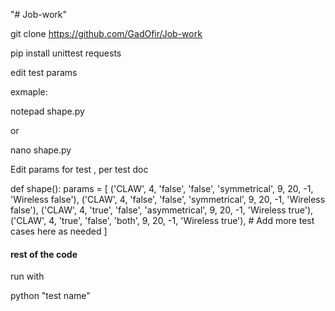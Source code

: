 
"# Job-work" 

git clone https://github.com/GadOfir/Job-work

pip install unittest requests

edit test params  

exmaple:

notepad shape.py

or

nano shape.py

Edit params for test , per test doc

def shape():
    params = [
        ('CLAW', 4, 'false', 'false', 'symmetrical', 9, 20, -1, 'Wireless false'),
        ('CLAW', 4, 'false', 'false', 'symmetrical', 9, 20, -1, 'Wireless false'),
        ('CLAW', 4, 'true', 'false', 'asymmetrical', 9, 20, -1, 'Wireless true'),
        ('CLAW', 4, 'true', 'false', 'both', 9, 20, -1, 'Wireless true'),
        # Add more test cases here as needed
    ]
#### rest of the code 


run with 

python "test name"
